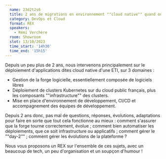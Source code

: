 ```yaml
---
  name: 23d2t2s6
  title: 2 ans de migrations en environnement ""cloud native"" quand on n'est ni une startup, ni dans le CAC40
  category: DevOps et Cloud
  format: REX
  speakers: 
    - Rémi Verchère
  room: Showroom
  slot: 13/10/2023
  time_start: '14h30'
  time_end: '15h15'
---
```

Depuis un peu plus de 2 ans, nous intervenons principalement sur le déploiement d'applications dites cloud native d'une ETI, sur  3 domaines :

-  Gestion de la forge logicielle, essentiellement composée de logiciels libres
-  Déploiement de clusters Kubernetes sur du cloud public français, plus les composants ""infrastructure"" des clusters.
-  Mise en place d'environnement de développement, CI/CD et accompagnement des équipes de développement.

Depuis 2 ans donc, pas mal de questions, réponses, évolutions, adaptations pour faire en sorte que tout cela fonctionne au mieux : comment s'assurer que la forge tourne correctement, évolue ; comment bien automatiser les déploiements, que ce soit infrastructure ou applicatifs ; comment gérer le ""day-2"" ;  comment gérer les évolutions de la plateforme ?

Nous vous proposons un REX sur l'ensemble de ces sujets, avec un beaucoup de tech, un peu d'organisation et un soupçon d'humour !
